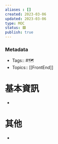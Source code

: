```yaml
---
aliases : []
created: 2023-03-06
updated: 2023-03-06
type: MOC
status: 🟩
publish: true
---
```

### Metadata
- Tags:: #🗺️
- Topics:: [[FrontEnd]]

# 基本資訊
- 
# 其他
- 
